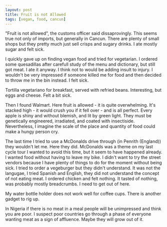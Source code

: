 ```yaml
---
layout: post
title: Fruit is not Allowed
tags: [vegan, food, cancun]
---
```


"Fruit is not allowed", the customs officer said dissaprovingly. This seems
true not only of imports, but generally in Cancun. There are plenty of small
shops but they pretty much just sell crisps and sugary drinks. I ate mostly
sugar and felt sick.

I quickly gave up on finding vegan food and tried for vegetarian. I ordered
some quesadillas after carefull study of the menu and dictionary, but still
got meat. I ate it anyway. I think not to would be adding insult to injury. I
wouldn't be very impressed if someone killed me for food and then decided to
throw me in the bin instead. I felt sick.

Tortilla vegetariano for breakfast, served with refried beans. Interesting,
but eggs and cheese. Felt a bit sick.

Then I found Walmart. Here fruit is allowed - it is quite overwhelming. It's
stacked high - it would crush you if it fell over - and is all perfect. Every
apple is shiny and without blemish, and lit by green light. They must be
genetically engineered, irradiated, and coated with insectiside. Nevertheless,
I imagine the scale of the place and quantity of food could make a hungy
person cry.

The last time I tried to use a McDonalds drive through (in Penrith (England))
they wouldn't let me. Here they did. McDonalds was a theme on my last cycle tour
I wanted to avoid this time, but it seem to have happened already. I wanted
food without having to leave my bike. I didn't want to try the street vendors
because I have plenty of things to do for the moment without being sick. I
tried to order a vegeburger but they didn't understand. It was not the
langugae, I tried Spanish and English, they did not understand the concept of
not eating meat. I ordered chicken and felt nothing. It tasted of nothing, was
probably mostly breadcrumbs. I need to get out of here.

My water bottle holder does not work well for coffee cups. There is another
gadget to rig up.

In Nigeria if there is no meat in a meal people will be unimpressed and think
you are poor. I suspect poor countries go through a phase of everyone wanting
meat as a sign of affluence. Maybe they will grow out of it.